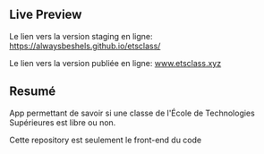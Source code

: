## Live Preview
Le lien vers la version staging en ligne: https://alwaysbeshels.github.io/etsclass/

Le lien vers la version publiée en ligne: www.etsclass.xyz

## Resumé
App permettant de savoir si une classe de l'École de Technologies Supérieures est libre ou non.

Cette repository est seulement le front-end du code